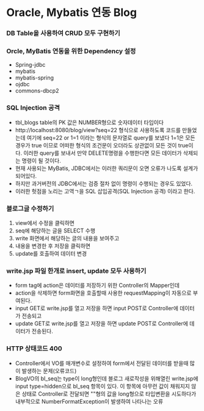 # Oracle, Mybatis 연동 Blog

### DB Table을 사용하여 CRUD 모두 구현하기

### Orcle, MyBatis 연동을 위한 Dependency 설정
* Spring-jdbc
* mybatis
* mybatis-spring
* ojdbc
* commons-dbcp2



### SQL Injection 공격
* tbl_blogs table의 PK 값은 NUMBER형으로 숫자데이터 타입이다
* http://localhost:8080/blog/view?seq=22 형식으로  사용하도록 코드를 만들었는데 
	여기에  seq=22 or 1=1 이라는 형식의 문자열로 query를 보냈다
	1=1은 모든경우가 true 이므로 어떠한 형식의 조건문이 오더라도 상관없이 모든 것이 true이다.
	이러한 query를 보내서 만약 DELETE명령을 수행한다면 
	모든 데이터가 삭제되는 명령이 될 것이다.
* 현재 사용되는 MyBatis, JDBC에서는 이러한 쿼리문이 오면 오류가 나도록 설계가 되어있다.
* 하지만 과거버전의 JDBC에서는 검증 절차 없이 명령이 수행되는 경우도 있었다.
* 이러한 헛점을 노리는 고역ㄱ을 SQL 삽입공격(SQL Injection 공격) 이라고 한다.



### 블로그글 수정하기
1. view에서 수정을 클릭하면
2. seq에 해당하는 글을 SELECT 수행
3. write 화면에서 해당하는 글의 내용을 보여주고
4. 내용을 변경한 후 저장을 클릭하면
5. update를 호출하여 데이터 변경


### write.jsp 파일 한개로 insert, update 모두 사용하기
* form tag에 action은 데이터를 저장하기 위한 Controller의 Mapper인데
* action을 삭제하면 form화면을 호출할때 사용한 requestMapping이 자동으로 부여된다.
* input GET로 write.jsp를 열고 저장을 하면 input POST로 Controller에 데이터가 전송되고
* update GET로 write.jsp를 열고 저장을 하면 update POST로 Controller에 데이터가 전송된다.

### HTTP 상태코드 400
* Controller에서 VO를 매개변수로 설정하여 form에서 전달된 데이터를 받을때 많이 발생하는 문제(오류코드)
* BlogVO의 bl_seq는 type이 long형인데 블로그 새로작성을 위해열린 write.jsp에 input type=hidden으로 bl_seq 항목이 있다.
   이 항목에 아무런 값이 채워지지 않은 상태로 Controller로 전달되면 ""형의 값을 long형으로 타입변환을 시도하다가 내부적으로 NumberFormatException이 발생하여
   나타나는 오류













